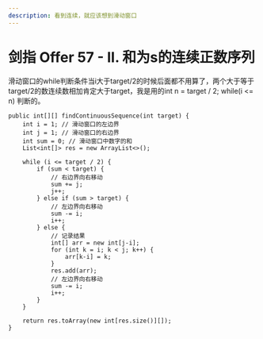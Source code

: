 ```yaml
---
description: 看到连续，就应该想到滑动窗口
---
```


# 剑指 Offer 57 - II. 和为s的连续正数序列

滑动窗口的while判断条件当i大于target/2的时候后面都不用算了，两个大于等于target/2的数连续数相加肯定大于target，我是用的int n = target / 2; while(i <= n) 判断的。

```
public int[][] findContinuousSequence(int target) {
    int i = 1; // 滑动窗口的左边界
    int j = 1; // 滑动窗口的右边界
    int sum = 0; // 滑动窗口中数字的和
    List<int[]> res = new ArrayList<>();

    while (i <= target / 2) {
        if (sum < target) {
            // 右边界向右移动
            sum += j;
            j++;
        } else if (sum > target) {
            // 左边界向右移动
            sum -= i;
            i++;
        } else {
            // 记录结果
            int[] arr = new int[j-i];
            for (int k = i; k < j; k++) {
                arr[k-i] = k;
            }
            res.add(arr);
            // 左边界向右移动
            sum -= i;
            i++;
        }
    }

    return res.toArray(new int[res.size()][]);
}


```

